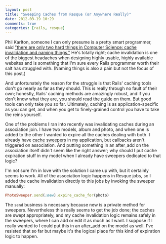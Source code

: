 ```yaml
---
layout: post
title: "Sweeping Caches from Resque (or Anywhere Really)"
date: 2012-03-19 10:29
comments: true
categories: [rails, resque]
---
```

Phil Karlton, someone I can only presume is a pretty smart programmer, said ["there are only two hard things in Computer Science: cache invalidation and naming things."](http://martinfowler.com/bliki/TwoHardThings.html) He's totally right; cache invalidation is one of the biggest headaches when designing highly usable, highly available websites and is something that I'm sure every Rails programmer worth their salt has struggled with. (Naming things is also a pain but not the focus of this post.)

<!-- more -->

And unfortunately the reason for the struggle is that Rails' caching tools don't go nearly as far as they should. This is really through no fault of their own; honestly, Rails' caching methods are amazingly robust, and if you don't know what they are, you should read [the guide](http://guides.rubyonrails.org/caching_with_rails.html) on them. But good tools can only take you so far. Ultimately, caching is as application-specific as you can get, and when you get to finely-grained control you have to take the reins yourself.

One of the problems I ran into recently was invalidating caches during an association join. I have two models, album and photo, and when one is added to the other I wanted to expire all the caches dealing with both. I already have [cache sweepers](http://api.rubyonrails.org/classes/ActionController/Caching/Sweeping.html) in my application, but callbacks aren't triggered on association. And putting something in an after_add on the association itself didn't seem like the right answer; why should I put cache expiration stuff in my model when I already have sweepers dedicated to that logic?

I'm not sure I'm in love with the solution I came up with, but it certainly seems to work. All of the association logic happens in Resque jobs, so I added the cache invalidation directly to this jobs by invoking the sweeper manually:

```ruby
PhotoSweeper.send(:new).expire_cache_for(photo)
```

The ```send``` business is necessary because new is a private method for sweepers. Nevertheless this really seems to get the job done; the caches are swept appropriately, and my cache invalidation logic remains safely in the sweepers, where I can add or edit it as much as I want. I suppose if I really wanted to I could put this in an after_add on the model as well. I've resisted that so far but maybe it's the logical place for this kind of expiration logic to happen.